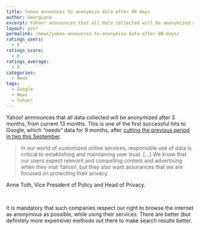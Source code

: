 ```yaml
---
title: Yahoo announces to anonymize data after 90 days
author: Georgiana
excerpt: Yahoo! annnounces that all data collected will be anonymized after 3 months, from current 13 months.
layout: post
permalink: /news/yahoo-announces-to-anonymize-data-after-90-days/
ratings_users:
  - 0
ratings_score:
  - 0
ratings_average:
  - 0
categories:
  - News
tags:
  - Google
  - News
  - Yahoo!
---
```

Yahoo! annnounces that all data collected will be anonymized after 3 months, from current 13 months. This is one of the first successful hits to Google, which &#8220;needs&#8221; data for 9 months, after [cutting the previous period in two this September][1].

> In our world of customized online services, responsible use of data is critical to establishing and maintaining user trust. [&#8230;] We know that our users expect relevant and compelling content and advertising when they visit Yahoo!, but they also want assurances that we are focused on protecting their privacy.

Anne Toth, Vice President of Policy and Head of Privacy.

 

It is mandatory that such companies respect our right to browse the internet as anonymous as possible, while using their services. There are better (but definitely more expensive) methods out there to make search results better.

 [1]: http://googleblog.blogspot.com/2008/09/another-step-to-protect-user-privacy.html "Google cut the data retention to 9 months in September this year"